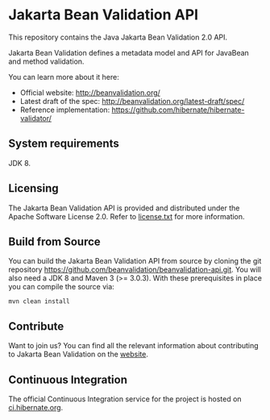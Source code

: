 # Jakarta Bean Validation API

This repository contains the Java Jakarta Bean Validation 2.0 API.

Jakarta Bean Validation defines a metadata model and API for JavaBean and method validation.

You can learn more about it here:
* Official website: <http://beanvalidation.org/>
* Latest draft of the spec: <http://beanvalidation.org/latest-draft/spec/>
* Reference implementation: <https://github.com/hibernate/hibernate-validator/>

## System requirements

JDK 8.

## Licensing

The Jakarta Bean Validation API is provided and distributed under the Apache Software License 2.0.
Refer to [license.txt](https://github.com/beanvalidation/beanvalidation-api/blob/master/license.txt) for more information.

## Build from Source

You can build the Jakarta Bean Validation API from source by cloning the git repository https://github.com/beanvalidation/beanvalidation-api.git.
You will also need a JDK 8 and Maven 3 (>= 3.0.3). With these prerequisites in place you can compile the source via:

    mvn clean install

## Contribute

Want to join us? You can find all the relevant information about contributing to Jakarta Bean Validation on the [website](http://beanvalidation.org/contribute/).

## Continuous Integration

The official Continuous Integration service for the project is hosted on [ci.hibernate.org](http://ci.hibernate.org/view/Validator/).
